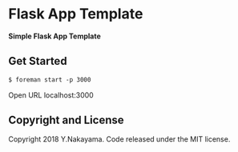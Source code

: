 Flask App Template
==================

**Simple Flask App Template**

Get Started
-----------

``` html
$ foreman start -p 3000
```

Open URL localhost:3000

## Copyright and License

Copyright 2018 Y.Nakayama. Code released under the MIT license.
